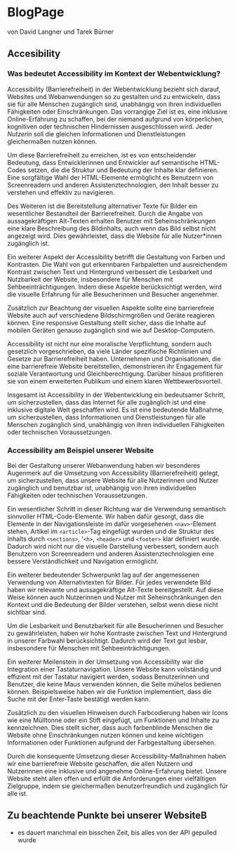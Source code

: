 # BlogPage
von David Langner und Tarek Bürner
## Accesibility
### Was bedeutet Accessibility im Kontext der Webentwicklung? 
Accessibility (Barrierefreiheit) in der Webentwicklung bezieht sich darauf, Websites und Webanwendungen so 
zu gestalten und zu entwickeln, dass sie für alle Menschen zugänglich sind, unabhängig von ihren individuellen 
Fähigkeiten oder Einschränkungen. Das vorrangige Ziel ist es, eine inklusive Online-Erfahrung zu schaffen, bei 
der niemand aufgrund von körperlichen, kognitiven oder technischen Hindernissen ausgeschlossen wird. Jede*r 
Nutzer*in soll die gleichen Informationen und Dienstleistungen gleichermaßen nutzen können. 
 
Um diese Barrierefreiheit zu erreichen, ist es von entscheidender Bedeutung, dass Entwicklerinnen und 
Entwickler auf semantische HTML-Codes setzen, die die Struktur und Bedeutung der Inhalte klar definieren. 
Eine sorgfältige Wahl der HTML-Elemente ermöglicht es Benutzern von Screenreadern und anderen 
Assistenztechnologien, den Inhalt besser zu verstehen und effektiv zu navigieren. 
 
Des Weiteren ist die Bereitstellung alternativer Texte für Bilder ein wesentlicher Bestandteil der 
Barrierefreiheit. Durch die Angabe von aussagekräftigen Alt-Texten erhalten Benutzer mit Seheinschränkungen 
eine klare Beschreibung des Bildinhalts, auch wenn das Bild selbst nicht angezeigt wird. Dies gewährleistet, 
dass die Website für alle Nutzer*innen zugänglich ist. 
 
Ein weiterer Aspekt der Accessibility betrifft die Gestaltung von Farben und Kontrasten. Die Wahl von gut 
erkennbaren Farbpaletten und ausreichendem Kontrast zwischen Text und Hintergrund verbessert die 
Lesbarkeit und Nutzbarkeit der Website, insbesondere für Menschen mit Sehbeeinträchtigungen. Indem diese 
Aspekte berücksichtigt werden, wird die visuelle Erfahrung für alle Besucherinnen und Besucher angenehmer. 
 
Zusätzlich zur Beachtung der visuellen Aspekte sollte eine barrierefreie Website auch auf verschiedene 
Bildschirmgrößen und Geräte reagieren können. Eine responsive Gestaltung stellt sicher, dass die Inhalte auf 
mobilen Geräten genauso zugänglich sind wie auf Desktop-Computern. 
 
Accessibility ist nicht nur eine moralische Verpflichtung, sondern auch gesetzlich vorgeschrieben, da viele 
Länder spezifische Richtlinien und Gesetze zur Barrierefreiheit haben. Unternehmen und Organisationen, die 
eine barrierefreie Website bereitstellen, demonstrieren ihr Engagement für soziale Verantwortung und 
Gleichberechtigung. Darüber hinaus profitieren sie von einem erweiterten Publikum und einem klaren 
Wettbewerbsvorteil. 
 
Insgesamt ist Accessibility in der Webentwicklung ein bedeutsamer Schritt, um sicherzustellen, dass das 
Internet für alle zugänglich ist und eine inklusive digitale Welt geschaffen wird. Es ist eine bedeutende 
Maßnahme, um sicherzustellen, dass Informationen und Dienstleistungen für alle Menschen zugänglich sind, 
unabhängig von ihren individuellen Fähigkeiten oder technischen Voraussetzungen.

### Accessibility am Beispiel unserer Website
Bei der Gestaltung unserer Webanwendung haben wir besonderes Augenmerk auf die Umsetzung von Accessibility (Barrierefreiheit) gelegt, um sicherzustellen, dass unsere Website für alle Nutzerinnen und Nutzer zugänglich und benutzbar ist, unabhängig von ihren individuellen Fähigkeiten oder technischen Voraussetzungen.

Ein wesentlicher Schritt in dieser Richtung war die Verwendung semantisch sinnvoller HTML-Code-Elemente. Wir haben dafür gesorgt, dass die Elemente in der Navigationsleiste im dafür vorgesehenen `<nav>`-Element stehen, Artikel im `<article>`-Tag eingefügt wurden und die Struktur des Inhalts durch `<sections>`, '`<h>`, `<header>` und `<footer>` klar definiert wurde. Dadurch wird nicht nur die visuelle Darstellung verbessert, sondern auch Benutzern von Screenreadern und anderen Assistenztechnologien eine bessere Verständlichkeit und Navigation ermöglicht.

Ein weiterer bedeutender Schwerpunkt lag auf der angemessenen Verwendung von Alternativtexten für Bilder. Für jedes verwendete Bild haben wir relevante und aussagekräftige Alt-Texte bereitgestellt. Auf diese Weise können auch Nutzerinnen und Nutzer mit Seheinschränkungen den Kontext und die Bedeutung der Bilder verstehen, selbst wenn diese nicht sichtbar sind.

Um die Lesbarkeit und Benutzbarkeit für alle Besucherinnen und Besucher zu gewährleisten, haben wir hohe Kontraste zwischen Text und Hintergrund in unserer Farbwahl berücksichtigt. Dadurch wird der Text gut lesbar, insbesondere für Menschen mit Sehbeeinträchtigungen.

Ein weiterer Meilenstein in der Umsetzung von Accessibility war die Integration einer Tastaturnavigation. Unsere Website kann vollständig und effizient mit der Tastatur navigiert werden, sodass Benutzerinnen und Benutzer, die keine Maus verwenden können, die Seite mühelos bedienen können. Beispielsweise haben wir die Funktion implementiert, dass die Suche mit der Enter-Taste bestätigt werden kann.

Zusätzlich zu den visuellen Hinweisen durch Farbcodierung haben wir Icons wie eine Mülltonne oder ein Stift eingefügt, um Funktionen und Inhalte zu kennzeichnen. Dies stellt sicher, dass auch farbenblinde Menschen die Website ohne Einschränkungen nutzen können und keine wichtigen Informationen oder Funktionen aufgrund der Farbgestaltung übersehen.

Durch die konsequente Umsetzung dieser Accessibility-Maßnahmen haben wir eine barrierefreie Website geschaffen, die allen Nutzern und Nutzerinnen eine inklusive und angenehme Online-Erfahrung bietet. Unsere Website steht allen offen und erfüllt die Anforderungen einer vielfältigen Zielgruppe, indem sie gleichermaßen benutzerfreundlich und zugänglich für alle ist.
## Zu beachtende Punkte bei unserer WebsiteB
- es dauert manchmal ein bisschen Zeit, bis alles von der API gepulled wurde